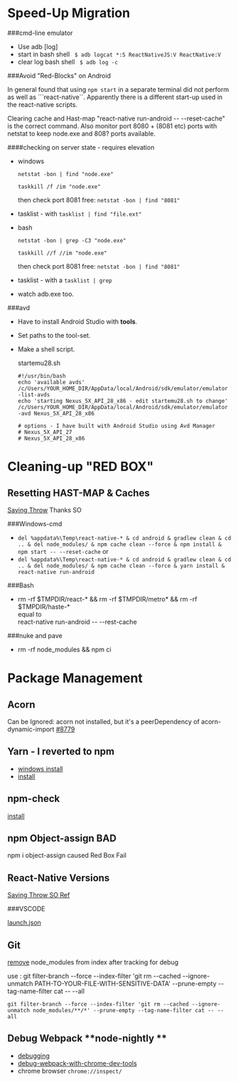Speed-Up Migration
==================
###cmd-line emulator 

  * Use adb [log]
  * start in bash shell  ``` $ adb logcat *:S ReactNativeJS:V ReactNative:V```
  * clear log bash shell ``` $ adb log -c```

###Avoid "Red-Blocks" on Android

In general found that using ```npm start``` in a separate terminal did not perform as well as ```react-native``.
Apparently there is a different start-up used in the react-native scripts.

Clearing cache and Hast-map "react-native run-android -- --reset-cache" is the correct command.
Also monitor port 8080 + (8081 etc) ports with netstat to keep node.exe and 808? ports available.
 
####checking on server state - requires elevation

  * windows
  
      ```netstat -bon | find "node.exe"```
	
      ```taskkill /f /im "node.exe"```

	then check port 8081 free: ```netstat -bon | find "8081"```

  * tasklist - with ```tasklist | find "file.ext"```
	
  * bash
  
      ```netstat -bon | grep -C3 "node.exe"```
	
	  ```taskkill //f //im "node.exe"```
	
	then check port 8081 free: ```netstat -bon | find "8081"```
	
  * tasklist - with a ```tasklist | grep ``` 
  * watch adb.exe too.  
  
###avd
  
  * Have to install Android Studio with **tools**.
  * Set paths to the tool-set.  
  * Make a shell script.
  
    startemu28.sh
	
	```
	#!/usr/bin/bash 
	echo 'available avds'
	/c/Users/YOUR_HOME_DIR/AppData/local/Android/sdk/emulator/emulator -list-avds
	echo 'starting Nexus_5X_API_28_x86 - edit startemu28.sh to change'
	/c/Users/YOUR_HOME_DIR/AppData/local/Android/sdk/emulator/emulator -avd Nexus_5X_API_28_x86
	
	# options - I have built with Android Studio using Avd Manager
	# Nexus_5X_API_27
	# Nexus_5X_API_28_x86
	```
	
Cleaning-up "RED BOX"
=====================

Resetting HAST-MAP & Caches
---------------------------

  [Saving Throw](https://gist.github.com/jarretmoses/c2e4786fd342b3444f3bc6beff32098d) Thanks SO  

###Windows-cmd

 * `del %appdata%\Temp\react-native-* & cd android & gradlew clean & cd .. & del node_modules/ & npm cache clean --force & npm install & npm start -- --reset-cache`
    or
 * `del %appdata%\Temp\react-native-* & cd android & gradlew clean & cd .. & del node_modules/ & npm cache clean --force & yarn install & react-native run-android`

###Bash

 * rm -rf $TMPDIR/react-* && rm -rf $TMPDIR/metro* && rm -rf $TMPDIR/haste-*   
   equal to  
   react-native run-android -- --rest-cache

###nuke and pave

  * rm -rf node_modules && npm ci

Package Management
==================

Acorn
-----

Can be Ignored:
acorn not installed, but it's a peerDependency of acorn-dynamic-import [#8779](https://github.com/webpack/webpack/issues/8779)

Yarn - I reverted to npm
------------------------

  * [windows install](https://yarnpkg.com/lang/en/docs/install/#windows-stable)
  * [install](https://www.npmjs.com/package/yarn?activeTab=versions)

npm-check
---------

  [install](https://www.npmjs.com/package/npm-check)

npm Object-assign BAD
---------------------

  npm i object-assign caused Red Box Fail

React-Native Versions
---------------------

  [Saving Throw SO Ref](https://github.com/facebook/react-native/releases?after=v0.58.0)


 ###VSCODE

 [launch.json](https://stackoverflow.com/questions/34835082/how-to-debug-using-npm-run-scripts-from-vscode)

 Git
 ---
 
  [remove](https://help.github.com/en/articles/removing-sensitive-data-from-a-repository) node_modules from index after tracking for debug
 
  use : git filter-branch --force --index-filter 'git rm --cached --ignore-unmatch PATH-TO-YOUR-FILE-WITH-SENSITIVE-DATA' --prune-empty --tag-name-filter cat -- --all
  
  ```git filter-branch --force --index-filter 'git rm --cached --ignore-unmatch node_modules/**/*' --prune-empty --tag-name-filter cat -- --all```
  
 Debug Webpack **node-nightly **
 -------------------------------

  *  [debugging](https://webpack.js.org/contribute/debugging/)
  *  [debug-webpack-with-chrome-dev-tools](https://medium.com/webpack/webpack-bits-learn-and-debug-webpack-with-chrome-dev-tools-da1c5b19554)
  *  chrome browser ```chrome://inspect/```